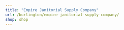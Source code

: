 ```yaml
---
title: "Empire Janitorial Supply Company"
url: /burlington/empire-janitorial-supply-company/
shop: shop
---
```

